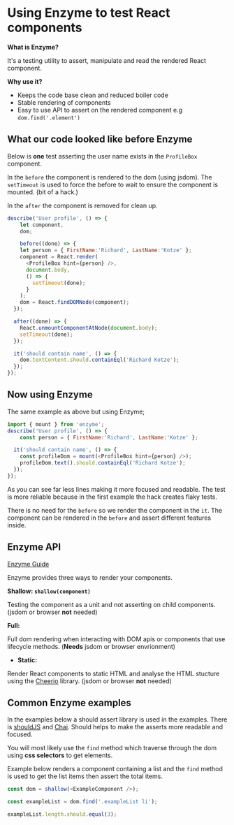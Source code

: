 # Using Enzyme to test React components

**What is Enzyme?**

It's a testing utility to assert, manipulate and read the rendered React component.

**Why use it?**

* Keeps the code base clean and reduced boiler code
* Stable rendering of components
* Easy to use API to assert on the rendered component e.g `dom.find('.element')`

## What our code looked like before Enzyme

Below is **one** test asserting the user name exists in the `ProfileBox` component.

In the `before` the component is rendered to the dom (using jsdom). The `setTimeout` is used to force the before to wait to ensure the component is mounted. (bit of a hack.)

In the `after` the component is removed for clean up.

```JavaScript
describe('User profile', () => {
	let component,
	dom;

	before((done) => {
    let person = { FirstName:'Richard', LastName:'Kotze' };
    component = React.render(
      <ProfileBox hint={person} />,
      document.body,
      () => {
        setTimeout(done);
      }
    );
    dom = React.findDOMNode(component);
  });

  after((done) => {
    React.unmountComponentAtNode(document.body);
    setTimeout(done);
  });

  it('should contain name', () => {
    dom.textContent.should.containEql('Richard Kotze');
  });
});
```

## Now using Enzyme

The same example as above but using Enzyme;

```JavaScript
import { mount } from 'enzyme';
describe('User profile', () => {
	const person = { FirstName:'Richard', LastName:'Kotze' };

  it('should contain name', () => {
    const profileDom = mount(<ProfileBox hint={person} />);
    profileDom.text().should.containEql('Richard Kotze');
  });
});
```

As you can see far less lines making it more focused and readable.  The test is more reliable because in the first example the hack creates flaky tests.

There is no need for the `before` so we render the component in the `it`. The component can be rendered in the `before` and assert different features inside. 

## Enzyme API

[Enzyme Guide](http://airbnb.io/enzyme/)

Enzyme provides three ways to render your components.

**Shallow: `shallow(component)`** 

Testing the component as a unit and not asserting on child components. (jsdom or browser **not** needed)

**Full:** 

Full dom rendering when interacting with DOM apis or components that use lifecycle methods. (**Needs** jsdom or browser envrionment)

- **Static:** 

Render React components to static HTML and analyse the HTML stucture using the [Cheerio](http://cheerio.js.org/) library. (jsdom or browser **not** needed)

## Common Enzyme examples

In the examples below a should assert library is used in the examples. There is [shouldJS](https://shouldjs.github.io/) and [Chai](http://chaijs.com/). Should helps to make the asserts more readable and focused.

You will most likely use the `find` method which traverse through the dom using **css selectors** to get elements.

Example below renders a component containing a list and the `find` method is used to get the list items then assert the total items.

```javascript
const dom = shallow(<ExampleComponent />);

const exampleList = dom.find('.exampleList li');

exampleList.length.should.equal(3);
```

